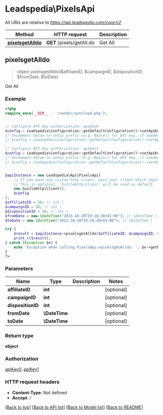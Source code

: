 # Leadspedia\PixelsApi

All URIs are relative to *https://api.leadspedia.com/core/v2*

Method | HTTP request | Description
------------- | ------------- | -------------
[**pixelsgetAlldo**](PixelsApi.md#pixelsgetAlldo) | **GET** /pixels/getAll.do | Get All



## pixelsgetAlldo

> object pixelsgetAlldo($affiliateID, $campaignID, $dispositionID, $fromDate, $toDate)

Get All

### Example

```php
<?php
require_once(__DIR__ . '/vendor/autoload.php');


// Configure API key authorization: apiKey0
$config = Leadspedia\Configuration::getDefaultConfiguration()->setApiKey('api_key', 'YOUR_API_KEY');
// Uncomment below to setup prefix (e.g. Bearer) for API key, if needed
// $config = Leadspedia\Configuration::getDefaultConfiguration()->setApiKeyPrefix('api_key', 'Bearer');

// Configure API key authorization: apiKey1
$config = Leadspedia\Configuration::getDefaultConfiguration()->setApiKey('api_secret', 'YOUR_API_KEY');
// Uncomment below to setup prefix (e.g. Bearer) for API key, if needed
// $config = Leadspedia\Configuration::getDefaultConfiguration()->setApiKeyPrefix('api_secret', 'Bearer');


$apiInstance = new Leadspedia\Api\PixelsApi(
    // If you want use custom http client, pass your client which implements `GuzzleHttp\ClientInterface`.
    // This is optional, `GuzzleHttp\Client` will be used as default.
    new GuzzleHttp\Client(),
    $config
);
$affiliateID = 56; // int | 
$campaignID = 56; // int | 
$dispositionID = 56; // int | 
$fromDate = new \DateTime("2013-10-20T19:20:30+01:00"); // \DateTime | 
$toDate = new \DateTime("2013-10-20T19:20:30+01:00"); // \DateTime | 

try {
    $result = $apiInstance->pixelsgetAlldo($affiliateID, $campaignID, $dispositionID, $fromDate, $toDate);
    print_r($result);
} catch (Exception $e) {
    echo 'Exception when calling PixelsApi->pixelsgetAlldo: ', $e->getMessage(), PHP_EOL;
}
?>
```

### Parameters


Name | Type | Description  | Notes
------------- | ------------- | ------------- | -------------
 **affiliateID** | **int**|  | [optional]
 **campaignID** | **int**|  | [optional]
 **dispositionID** | **int**|  | [optional]
 **fromDate** | **\DateTime**|  | [optional]
 **toDate** | **\DateTime**|  | [optional]

### Return type

**object**

### Authorization

[apiKey0](../../README.md#apiKey0), [apiKey1](../../README.md#apiKey1)

### HTTP request headers

- **Content-Type**: Not defined
- **Accept**: */*

[[Back to top]](#) [[Back to API list]](../../README.md#documentation-for-api-endpoints)
[[Back to Model list]](../../README.md#documentation-for-models)
[[Back to README]](../../README.md)

